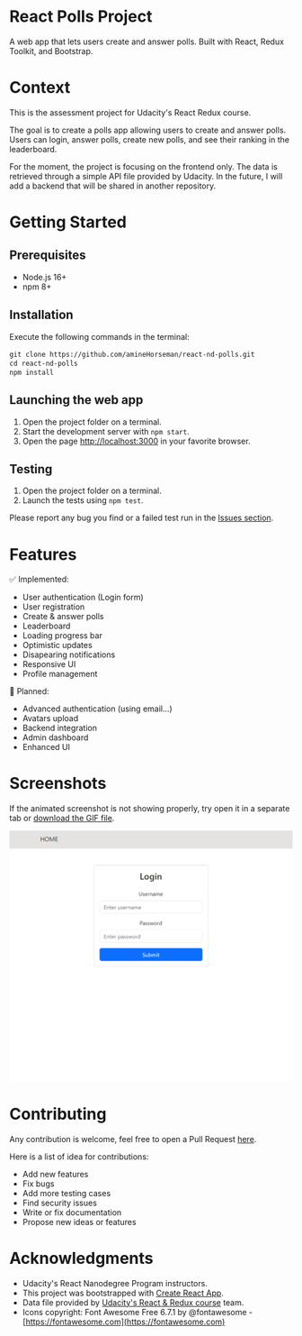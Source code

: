 # React Polls Project

A web app that lets users create and answer polls. Built with React, Redux Toolkit, and Bootstrap.

# Context 

This is the assessment project for Udacity's React Redux course.

The goal is to create a polls app allowing users to create and answer polls. Users can login, answer polls, create new polls, and see their ranking in the leaderboard.

For the moment, the project is focusing on the frontend only. The data is retrieved through a simple API file provided by Udacity. In the future, I will add a backend that will be shared in another repository.

# Getting Started

## Prerequisites
- Node.js 16+
- npm 8+

## Installation

Execute the following commands in the terminal:

```
git clone https://github.com/amineHorseman/react-nd-polls.git
cd react-nd-polls
npm install
```

## Launching the web app

1. Open the project folder on a terminal.
2. Start the development server with `npm start`.
3. Open the page [http://localhost:3000](http://localhost:3000) in your favorite browser.

## Testing

1. Open the project folder on a terminal.
2. Launch the tests using `npm test`.

Please report any bug you find or a failed test run in the [Issues section](https://github.com/amineHorseman/react-nd-polls/issues).

# Features

✅ Implemented:

- User authentication (Login form)
- User registration
- Create & answer polls
- Leaderboard
- Loading progress bar
- Optimistic updates
- Disapearing notifications
- Responsive UI
- Profile management

🚧 Planned:

- Advanced authentication (using email...)
- Avatars upload
- Backend integration
- Admin dashboard
- Enhanced UI

# Screenshots

If the animated screenshot is not showing properly, try open it in a separate tab or [download the GIF file](https://github.com/amineHorseman/react-nd-polls/public/screenshot-animated.gif). 

![Screenshot](public/screenshot-animated.gif)

# Contributing

Any contribution is welcome, feel free to open a Pull Request [here](https://github.com/amineHorseman/react-nd-polls/pulls).

Here is a list of idea for contributions:

- Add new features
- Fix bugs
- Add more testing cases
- Find security issues
- Write or fix documentation
- Propose new ideas or features

# Acknowledgments

- Udacity's React Nanodegree Program instructors.
- This project was bootstrapped with [Create React App](https://github.com/facebook/create-react-app).
- Data file provided by [Udacity's React & Redux course](https://github.com/udacity/nd0191-c2-React-Redux-project-starter) team.
- Icons copyright: Font Awesome Free 6.7.1 by @fontawesome - [https://fontawesome.com](https://fontawesome.com)
